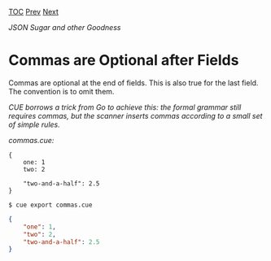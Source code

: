 [TOC](Readme.md) [Prev](fieldname.md) [Next](commaslists.md)

_JSON Sugar and other Goodness_

# Commas are Optional after Fields

Commas are optional at the end of fields.
This is also true for the last field.
The convention is to omit them.

<!-- Side Note -->
_CUE borrows a trick from Go to achieve this: the formal grammar still
requires commas, but the scanner inserts commas according to a small set
of simple rules._

<!-- CUE editor -->
_commas.cue:_
```
{
    one: 1
    two: 2

    "two-and-a-half": 2.5
}
```


<!-- JSON result -->
`$ cue export commas.cue`
```json
{
    "one": 1,
    "two": 2,
    "two-and-a-half": 2.5
}
```